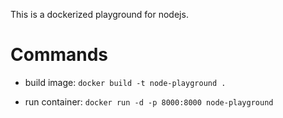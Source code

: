 This is a dockerized playground for nodejs.

# Commands

- build image: `docker build -t node-playground .`

- run container: `docker run -d -p 8000:8000 node-playground`

